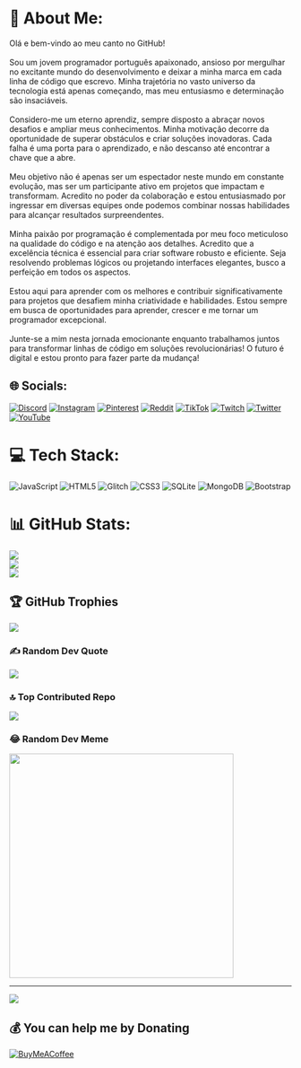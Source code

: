# 💫 About Me:
Olá e bem-vindo ao meu canto no GitHub!<br><br>Sou um jovem programador português apaixonado, ansioso por mergulhar no excitante mundo do desenvolvimento e deixar a minha marca em cada linha de código que escrevo. Minha trajetória no vasto universo da tecnologia está apenas começando, mas meu entusiasmo e determinação são insaciáveis.<br><br>Considero-me um eterno aprendiz, sempre disposto a abraçar novos desafios e ampliar meus conhecimentos. Minha motivação decorre da oportunidade de superar obstáculos e criar soluções inovadoras. Cada falha é uma porta para o aprendizado, e não descanso até encontrar a chave que a abre.<br><br>Meu objetivo não é apenas ser um espectador neste mundo em constante evolução, mas ser um participante ativo em projetos que impactam e transformam. Acredito no poder da colaboração e estou entusiasmado por ingressar em diversas equipes onde podemos combinar nossas habilidades para alcançar resultados surpreendentes.<br><br>Minha paixão por programação é complementada por meu foco meticuloso na qualidade do código e na atenção aos detalhes. Acredito que a excelência técnica é essencial para criar software robusto e eficiente. Seja resolvendo problemas lógicos ou projetando interfaces elegantes, busco a perfeição em todos os aspectos.<br><br>Estou aqui para aprender com os melhores e contribuir significativamente para projetos que desafiem minha criatividade e habilidades. Estou sempre em busca de oportunidades para aprender, crescer e me tornar um programador excepcional.<br><br>Junte-se a mim nesta jornada emocionante enquanto trabalhamos juntos para transformar linhas de código em soluções revolucionárias! O futuro é digital e estou pronto para fazer parte da mudança!


## 🌐 Socials:
[![Discord](https://img.shields.io/badge/Discord-%237289DA.svg?logo=discord&logoColor=white)](https://discord.gg/https://discord.gg/rRGtfgYeNX) [![Instagram](https://img.shields.io/badge/Instagram-%23E4405F.svg?logo=Instagram&logoColor=white)](https://instagram.com/h3cke5) [![Pinterest](https://img.shields.io/badge/Pinterest-%23E60023.svg?logo=Pinterest&logoColor=white)](https://pinterest.com/h3cke5) [![Reddit](https://img.shields.io/badge/Reddit-%23FF4500.svg?logo=Reddit&logoColor=white)](https://reddit.com/user/h3cke5) [![TikTok](https://img.shields.io/badge/TikTok-%23000000.svg?logo=TikTok&logoColor=white)](https://tiktok.com/@h3cke5) [![Twitch](https://img.shields.io/badge/Twitch-%239146FF.svg?logo=Twitch&logoColor=white)](https://twitch.tv/h3cke5) [![Twitter](https://img.shields.io/badge/Twitter-%231DA1F2.svg?logo=Twitter&logoColor=white)](https://twitter.com/h3cke5) [![YouTube](https://img.shields.io/badge/YouTube-%23FF0000.svg?logo=YouTube&logoColor=white)](https://youtube.com/@h3cke5) 

# 💻 Tech Stack:
![JavaScript](https://img.shields.io/badge/javascript-%23323330.svg?style=for-the-badge&logo=javascript&logoColor=%23F7DF1E) ![HTML5](https://img.shields.io/badge/html5-%23E34F26.svg?style=for-the-badge&logo=html5&logoColor=white) ![Glitch](https://img.shields.io/badge/glitch-%233333FF.svg?style=for-the-badge&logo=glitch&logoColor=white) ![CSS3](https://img.shields.io/badge/css3-%231572B6.svg?style=for-the-badge&logo=css3&logoColor=white) ![SQLite](https://img.shields.io/badge/sqlite-%2307405e.svg?style=for-the-badge&logo=sqlite&logoColor=white) ![MongoDB](https://img.shields.io/badge/MongoDB-%234ea94b.svg?style=for-the-badge&logo=mongodb&logoColor=white) ![Bootstrap](https://img.shields.io/badge/bootstrap-%23563D7C.svg?style=for-the-badge&logo=bootstrap&logoColor=white)
# 📊 GitHub Stats:
![](https://github-readme-stats.vercel.app/api?username=h3cke5&theme=dark&hide_border=false&include_all_commits=true&count_private=true)<br/>
![](https://github-readme-streak-stats.herokuapp.com/?user=h3cke5&theme=dark&hide_border=false)<br/>
![](https://github-readme-stats.vercel.app/api/top-langs/?username=h3cke5&theme=dark&hide_border=false&include_all_commits=true&count_private=true&layout=compact)

## 🏆 GitHub Trophies
![](https://github-profile-trophy.vercel.app/?username=h3cke5&theme=dark&no-frame=false&no-bg=true&margin-w=4)

### ✍️ Random Dev Quote
![](https://quotes-github-readme.vercel.app/api?type=horizontal&theme=dark)

### 🔝 Top Contributed Repo
![](https://github-contributor-stats.vercel.app/api?username=h3cke5&limit=5&theme=dark&combine_all_yearly_contributions=true)

### 😂 Random Dev Meme
<img src='https://randommeme-five.vercel.app/' style="height: 400px;"/>

---
[![](https://visitcount.itsvg.in/api?id=h3cke5&icon=0&color=12)](https://visitcount.itsvg.in)

  ## 💰 You can help me by Donating
  [![BuyMeACoffee](https://img.shields.io/badge/Buy%20Me%20a%20Coffee-ffdd00?style=for-the-badge&logo=buy-me-a-coffee&logoColor=black)](https://buymeacoffee.com/h3cke5) 

  
<!-- Proudly created with GPRM ( https://gprm.itsvg.in ) -->
